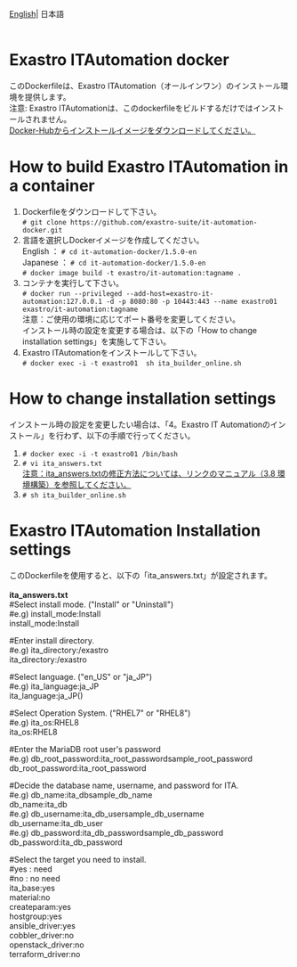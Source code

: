 
[English](README.md)| 日本語<br>
<br>
# Exastro ITAutomation docker <br>
このDockerfileは、Exastro ITAutomation（オールインワン）のインストール環境を提供します。<br>
注意: Exastro ITAutomationは、このdockerfileをビルドするだけではインストールされません。<br>
[Docker-Hubからインストールイメージをダウンロードしてください。](https://hub.docker.com/r/exastro/it-automation/)<br>
# How to build Exastro ITAutomation in a container
1. Dockerfileをダウンロードして下さい。<br>
`# git clone https://github.com/exastro-suite/it-automation-docker.git`<br>
1. 言語を選択しDockerイメージを作成してください。<br>
English ： `# cd it-automation-docker/1.5.0-en`<br>
Japanese ： `# cd it-automation-docker/1.5.0-en`<br>
`# docker image build -t exastro/it-automation:tagname .`<br>
1. コンテナを実行して下さい。 <br>
`# docker run --privileged --add-host=exastro-it-automation:127.0.0.1 -d -p 8080:80 -p 10443:443 --name exastro01 exastro/it-automation:tagname`<br>
注意：ご使用の環境に応じてポート番号を変更してください。<br>
    インストール時の設定を変更する場合は、以下の「How to change installation settings」を実施して下さい。<br>
1. Exastro ITAutomationをインストールして下さい。<br>
`# docker exec -i -t exastro01  sh ita_builder_online.sh`<br>
# How to change installation settings<br>
インストール時の設定を変更したい場合は、「4。Exastro IT Automationのインストール」を行わず、以下の手順で行ってください。
1. `# docker exec -i -t exastro01 /bin/bash` <br>
1. `# vi ita_answers.txt`<br>
[注意：ita_answers.txtの修正方法については、リンクのマニュアル（3.8 環境構築）を参照してください。](https://exastro-suite.github.io/it-automation-docs/asset/Learn_ja/ITA-online-install_ja.pdf)<br>
1. `# sh ita_builder_online.sh`<br>

# Exastro ITAutomation Installation settings<br>
このDockerfileを使用すると、以下の「ita_answers.txt」が設定されます。<br>
<br>
**ita_answers.txt**<br>
#Select install mode. ("Install" or "Uninstall")<br>
#e.g) install_mode:Install<br>
install_mode:Install<br>

#Enter install directory.<br>
#e.g) ita_directory:/exastro<br>
ita_directory:/exastro<br>

#Select language. ("en_US" or "ja_JP")<br>
#e.g) ita_language:ja_JP<br>
ita_language:ja_JP()<br>

#Select Operation System. ("RHEL7" or "RHEL8")<br>
#e.g) ita_os:RHEL8<br>
ita_os:RHEL8<br>

#Enter the MariaDB root user's password<br>
#e.g) db_root_password:ita_root_passwordsample_root_password<br>
db_root_password:ita_root_password<br>

#Decide the database name, username, and password for ITA.<br>
#e.g) db_name:ita_dbsample_db_name<br>
db_name:ita_db<br>
#e.g) db_username:ita_db_usersample_db_username<br>
db_username:ita_db_user<br>
#e.g) db_password:ita_db_passwordsample_db_password<br>
db_password:ita_db_password<br>

#Select the target you need to install.<br>
#yes : need<br>
#no  : no need<br>
ita_base:yes<br>
material:no<br>
createparam:yes<br>
hostgroup:yes<br>
ansible_driver:yes<br>
cobbler_driver:no<br>
openstack_driver:no<br>
terraform_driver:no<br>
